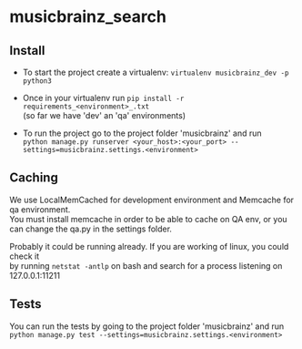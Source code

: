 # musicbrainz_search

## Install

- To start the project create a virtualenv: `virtualenv musicbrainz_dev -p python3`

- Once in your virtualenv run `pip install -r requirements_<environment>_.txt`  
  (so far we have 'dev' an 'qa' environments)

- To run the project go to the project folder 'musicbrainz' and run  
`python manage.py runserver <your_host>:<your_port> --settings=musicbrainz.settings.<environment>`


## Caching

   We use LocalMemCached for development environment and Memcache for qa environment.  
   You must install memcache in order to be able to cache on QA env, or you can change the 
   qa.py in the settings folder.

   Probably it could be running already. If you are working of linux, you could check it  
   by running `netstat -antlp` on bash and search for a process listening on 127.0.0.1:11211

## Tests

  You can run the tests by going to the project folder 'musicbrainz' and run  
  `python manage.py test --settings=musicbrainz.settings.<environment>`
  
